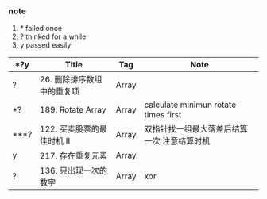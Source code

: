 ### note

1. \* failed once
2. ? thinked for a while
3. y passed easily

| *?y | Title | Tag | Note |
| --- | --------- | ---- | --------- |
| ? | 26. 删除排序数组中的重复项 | Array |
| *? | 189. Rotate Array | Array | calculate minimun rotate times first |
| ***? | 122. 买卖股票的最佳时机 II | Array | 双指针找一组最大落差后结算一次 注意结算时机 |
| y | 217. 存在重复元素 | Array |
| ? | 136. 只出现一次的数字 | Array | xor


